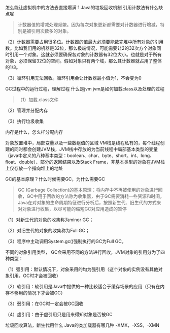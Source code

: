怎么能让虚拟机中的方法去直接爆满 1
Java的垃圾回收机制
引用计数法有什么缺点呢
>计数器值的增减处理频繁。因为每次对象更新都需要对计数器进行增减，特别是被引用次数多的对象。

（2）计数器需要占用很多位。计数器的值最大必须要能数完堆中所有对象的引用数。比如我们用的机器是32位，那么极端情况，可能需要让2的32次方个对象同时引用一个对象。这就必须要确保各对象的计数器有32位大小。也就是对于所有对象，必须保留32位的空间。假如对象只有两个域，那么其计数器就占用了整体的1/3。

（3）循环引用无法回收。循环引用会让计数器最小值为1，不会变为0

GC过程中的运行过程，理解过程
什么是jvm
jvm是如何加载class以及处理的过程
> （1）加载.class文件

（2）管理并分配内存

（3）执行垃圾收集

内存是什么，怎么样分配内存
>
对象放置堆中，局部变量以及一些数组值的区域 VM栈是线程私有的，每个线程创建的同时都会创建JVM栈，JVM栈中存放的为当前线程中局部基本类型的变量（java中定义的八种基本类型：boolean、char、byte、short、int、long、float、double）、部分的返回结果以及Stack Frame，非基本类型的对象在JVM栈上仅存放一个指向堆上的地址

GC的基本原理？什么时候需要GC，为什么需要GC
> GC (Garbage Collection)的基本原理：将内存中不再被使用的对象进行回收，GC中用于回收的方法称为收集器，由于GC需要消耗一些资源和时间，Java在对对象的生命周期特征进行分析后，按照新生代、旧生代的方式来对对象进行收集，以尽可能的缩短GC对应用造成的暂停

（1）对新生代的对象的收集称为minor GC；

（2）对旧生代的对象的收集称为Full GC；

（3）程序中主动调用System.gc()强制执行的GC为Full GC。


不同的对象引用类型， GC会采用不同的方法进行回收，JVM对象的引用分为了四种类型：

（1）强引用：默认情况下，对象采用的均为强引用（这个对象的实例没有其他对象引用，GC时才会被回收）

（2）软引用：软引用是Java中提供的一种比较适合于缓存场景的应用（只有在内存不够用的情况下才会被GC）

（3）弱引用：在GC时一定会被GC回收

（4）虚引用：由于虚引用只是用来得知对象是否被GC

垃圾回收算法，新生代用什么
Java的类加载器有哪几种
-XMX，-XSS，-XMN